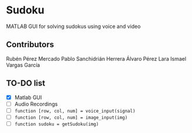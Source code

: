 # Sudoku
MATLAB GUI for solving sudokus using voice and video


## Contributors
Rubén Pérez Mercado
Pablo Sanchidrián Herrera
Álvaro Pérez Lara
Ismael Vargas García


## TO-DO list

- [x] Matlab GUI
- [ ] Audio Recordings
- [ ] `function [row, col, num] = voice_input(signal)`
- [ ] `function [row, col, num] = image_input(img)`
- [ ] `function sudoku = getSudoku(img)`
